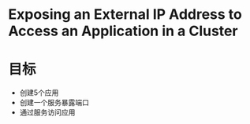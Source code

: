 # Exposing an External IP Address to Access an Application in a Cluster

# 目标

- 创建5个应用
- 创建一个服务暴露端口
- 通过服务访问应用

